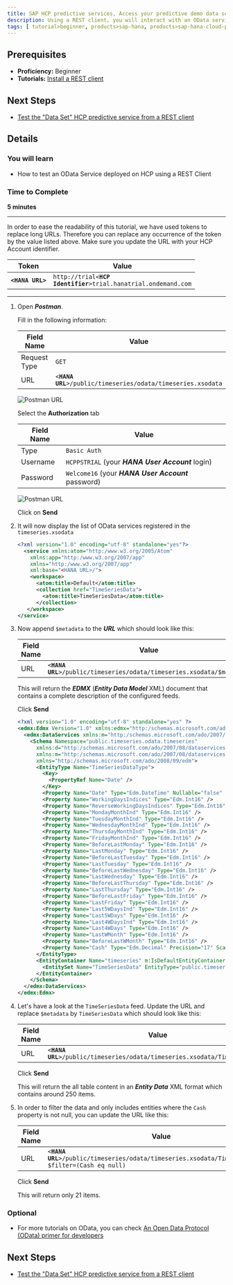 ```yaml
---
title: SAP HCP predictive services, Access your predictive demo data set using an OData services from a REST client
description: Using a REST client, you will interact with an OData services and get access to your predictive demo data set
tags: [ tutorial>beginner, products>sap-hana, products>sap-hana-cloud-platform, products>sap-hana-cloud-platform-predictive-services, topic>predictive, topic>odata ]
---
```


## Prerequisites
  - **Proficiency:** Beginner
  - **Tutorials:** [Install a REST client](http://go.sap.com/developer/tutorials/hcpps-rest-client-install.html)

## Next Steps
  - [Test the "Data Set" HCP predictive service from a REST client](http://go.sap.com/developer/tutorials/hcpps-rest-ps-dataset.html)

## Details
### You will learn
  - How to test an OData Service deployed on HCP using a REST Client

### Time to Complete
  **5 minutes**

---

In order to ease the readability of this tutorial, we have used tokens to replace long URLs.
Therefore you can replace any occurrence of the token by the value listed above.
Make sure you update the URL with your HCP Account identifier.

Token                                | Value
------------------------------------ | -------------
<code><b>&lt;HANA URL&gt;</b></code> | `http://trial<`<code><b>HCP Identifier</b></code>`>trial.hanatrial.ondemand.com`

---

1. Open ***Postman***.

    Fill in the following information:

    Field Name     | Value
    -------------- | -------------
    Request Type   | `GET`
    URL            | `<`<code><b>HANA URL</b></code>`>/public/timeseries/odata/timeseries.xsodata`

    ![Postman URL](1.png)

    Select the **Authorization** tab

    Field Name     | Value
    -------------- | --------------
    Type           | `Basic Auth`
    Username       | `HCPPSTRIAL` (your ***HANA User Account*** login)
    Password       | `Welcome16` (your ***HANA User Account*** password)

    ![Postman URL](2.png)

    Click on **Send**

1. It will now display the list of OData services registered in the `timeseries.xsodata`

    ```xml
    <?xml version="1.0" encoding="utf-8" standalone="yes"?>
      <service xmlns:atom="http:/www.w3.org/2005/Atom"
        xmlns:app="http:/www.w3.org/2007/app"
        xmlns="http:/www.w3.org/2007/app"
        xml:base="<HANA URL>/">
        <workspace>
          <atom:title>Default</atom:title>
          <collection href="TimeSeriesData">
            <atom:title>TimeSeriesData</atom:title>
          </collection>
       </workspace>
    </service>
    ```
1. Now append `$metadata` to the ***URL*** which should look like this:

    Field Name     | Value
    -------------- | -------------
    URL            | `<`<code><b>HANA URL</b></code>`>/public/timeseries/odata/timeseries.xsodata/$metadata`

    This will return the ***EDMX*** (***Entity Data Model*** XML) document that contains a complete description of the configured feeds.

    Click **Send**

    ```xml
    <?xml version="1.0" encoding="utf-8" standalone="yes" ?>
    <edmx:Edmx Version="1.0" xmlns:edmx="http:/schemas.microsoft.com/ado/2007/06/edmx">
      <edmx:DataServices xmlns:m="http:/schemas.microsoft.com/ado/2007/08/dataservices/metadata" m:DataServiceVersion="2.0">
        <Schema Namespace="public.timeseries.odata.timeseries"
          xmlns:d="http:/schemas.microsoft.com/ado/2007/08/dataservices"
          xmlns:m="http:/schemas.microsoft.com/ado/2007/08/dataservices/metadata"
          xmlns="http:/schemas.microsoft.com/ado/2008/09/edm">
          <EntityType Name="TimeSeriesDataType">
            <Key>
              <PropertyRef Name="Date" />
            </Key>
            <Property Name="Date" Type="Edm.DateTime" Nullable="false" />
            <Property Name="WorkingDaysIndices" Type="Edm.Int16" />
            <Property Name="ReverseWorkingDaysIndices" Type="Edm.Int16" />
            <Property Name="MondayMonthInd" Type="Edm.Int16" />
            <Property Name="TuesdayMonthInd" Type="Edm.Int16" />
            <Property Name="WednesdayMonthInd" Type="Edm.Int16" />
            <Property Name="ThursdayMonthInd" Type="Edm.Int16" />
            <Property Name="FridayMonthInd" Type="Edm.Int16" />
            <Property Name="BeforeLastMonday" Type="Edm.Int16" />
            <Property Name="LastMonday" Type="Edm.Int16" />
            <Property Name="BeforeLastTuesday" Type="Edm.Int16" />
            <Property Name="LastTuesday" Type="Edm.Int16" />
            <Property Name="BeforeLastWednesday" Type="Edm.Int16" />
            <Property Name="LastWednesday" Type="Edm.Int16" />
            <Property Name="BeforeLastThursday" Type="Edm.Int16" />
            <Property Name="LastThursday" Type="Edm.Int16" />
            <Property Name="BeforeLastFriday" Type="Edm.Int16" />
            <Property Name="LastFriday" Type="Edm.Int16" />
            <Property Name="Last5WDaysInd" Type="Edm.Int16" />
            <Property Name="Last5WDays" Type="Edm.Int16" />
            <Property Name="Last4WDaysInd" Type="Edm.Int16" />
            <Property Name="Last4WDays" Type="Edm.Int16" />
            <Property Name="LastWMonth" Type="Edm.Int16" />
            <Property Name="BeforeLastWMonth" Type="Edm.Int16" />
            <Property Name="Cash" Type="Edm.Decimal" Precision="17" Scale="6" />
          </EntityType>
          <EntityContainer Name="timeseries" m:IsDefaultEntityContainer="true">
            <EntitySet Name="TimeSeriesData" EntityType="public.timeseries.odata.timeseries.TimeSeriesDataType" />
          </EntityContainer>
        </Schema>
      </edmx:DataServices>
    </edmx:Edmx>
    ```

1. Let's have a look at the `TimeSeriesData` feed. Update the URL and replace `$metadata` by `TimeSeriesData` which should look like this:

    Field Name     | Value
    -------------- | -------------
    URL            | `<`<code><b>HANA URL</b></code>`>/public/timeseries/odata/timeseries.xsodata/TimeSeriesData`

    Click **Send**

    This will return the all table content in an ***Entity Data***  XML format which contains around 250 items.

1. In order to filter the data and only includes entities where the `Cash` property is not null, you can update the URL like this:

    Field Name     | Value
    -------------- | -------------
    URL            | `<`<code><b>HANA URL</b></code>`>/public/timeseries/odata/timeseries.xsodata/TimeSeriesData/?$filter=(Cash eq null)`

    Click **Send**

    This will return only 21 items.

### Optional
  - For more tutorials on OData, you can check [An Open Data Protocol (OData) primer for developers](http://go.sap.com/developer/tutorials/hcp-webide-odata-primer.html)

## Next Steps
  - [Test the "Data Set" HCP predictive service from a REST client](http://go.sap.com/developer/tutorials/hcpps-rest-ps-dataset.html)

